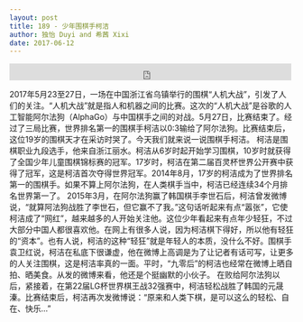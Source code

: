 ```yaml
---
layout: post
title: 189 - 少年围棋手柯洁
author: 独怡 Duyi and 希茜 Xixi
date: 2017-06-12
---
```


<iframe src="https://archive.org/embed/slowchinese_201909/Slow_Chinese_189.mp3" width="500" height="30" frameborder="0" webkitallowfullscreen="true" mozallowfullscreen="true" allowfullscreen></iframe>

2017年5月23至27日，一场在中国浙江省乌镇举行的围棋“人机大战”，引发了人们的关注。“人机大战”就是指人和机器之间的比赛。这次的“人机大战”是谷歌的人工智能阿尔法狗（AlphaGo）与中国棋手之间的对战。5月27日，比赛结束了。经过了三局比赛，世界排名第一的围棋手柯洁以0:3输给了阿尔法狗。比赛结束后，这位19岁的围棋天才在采访时哭了。今天我们就来说一说围棋手柯洁。
柯洁是围棋职业九段选手，他来自浙江丽水。柯洁从6岁时起开始学习围棋，10岁时就获得了全国少年儿童围棋锦标赛的冠军。17岁时，柯洁在第二届百灵杯世界公开赛中获得了冠军，这是柯洁首次夺得世界冠军。2014年8月，17岁的柯洁成为了世界排名第一的围棋手。如果不算上阿尔法狗，在人类棋手当中，柯洁已经连续34个月排名世界第一了。
2015年3月，在阿尔法狗赢了韩国棋手李世石后，柯洁曾发微博说，“就算阿法狗战胜了李世石，但它赢不了我。”这句话听起来有点“嚣张”，它使柯洁成了“网红”，越来越多的人开始关注他。这位少年看起来有点年少轻狂，不过大部分中国人都很喜欢他。在网上有很多人说，因为柯洁棋下得好，所以他有轻狂的“资本”。也有人说，柯洁的这种“轻狂”就是年轻人的本质，没什么不好。围棋手袁卫红说，柯洁在私底下很谦虚，他在微博上高调是为了让记者有话可写，让更多的人关注围棋，这是柯洁率真的一面。平时，“九零后”的柯洁也经常在微博上晒自拍、晒美食。从发的微博来看，他还是个挺幽默的小伙子。
在败给阿尔法狗以后，紧接着，在第22届LG杯世界棋王战32强赛中，柯洁轻松战胜了韩国的元晟溱。比赛结束后，柯洁再次发微博说：“原来和人类下棋，是可以这么的轻松、自在、快乐…”
